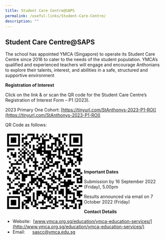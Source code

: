 ```yaml
---
title: Student Care Centre@SAPS
permalink: /useful-links/Student-Care-Centre/
description: ""
---
```

## Student Care Centre@SAPS

The school has appointed YMCA (Singapore) to operate its Student Care Centre since 2016 to cater to the needs of the student population. YMCA’s qualified and experienced teachers will engage and encourage Anthonians to explore their talents, interest, and abilities in a safe, structured and supportive environment

**Registration of Interest**

Click on the link & or scan the QR code for the Student Care Centre’s Registration of Interest Form – P1 (2023).

2023 Primary One Cohort: [https://tinyurl.com/StAnthonys-2023-P1-ROI](https://tinyurl.com/StAnthonys-2023-P1-ROI)

QR Code as follows:

<img src="/images/studentcareqr.jpg" 
     style="width:50%" align = "left">
<br><br><br><br><br><br><br>
**Important Dates**

Submission by 16 September 2022 (Friday), 5.00pm  

Results announced via email on 7 October 2022 (Friday)

**Contact Details**

*   Website: [](http://www.ymca.org.sg/cdcscc/) [www.ymca.org.sg/education/ymca-education-services/](http://www.ymca.org.sg/education/ymca-education-services/)
*   Email:      [sascc@ymca.edu.sg](mailto:sascc@ymca.edu.sg)